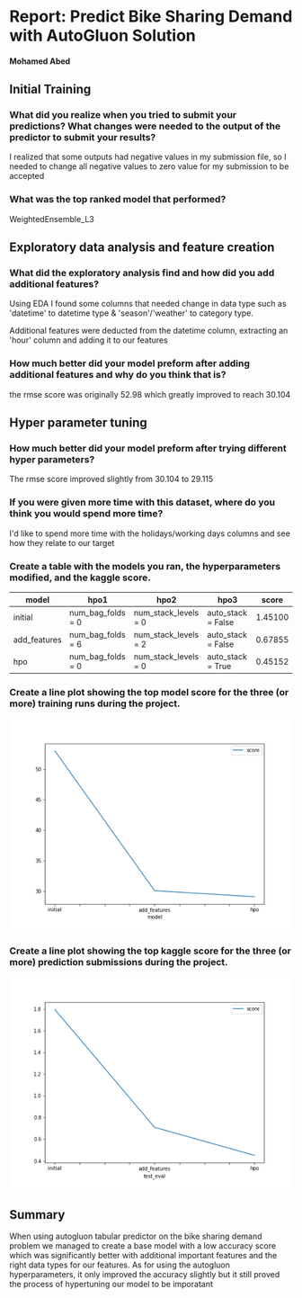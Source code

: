 # Report: Predict Bike Sharing Demand with AutoGluon Solution
#### Mohamed Abed

## Initial Training
### What did you realize when you tried to submit your predictions? What changes were needed to the output of the predictor to submit your results?
I realized that some outputs had negative values in my submission file, so I needed to change all negative values to zero value for my submission to be accepted

### What was the top ranked model that performed?
WeightedEnsemble_L3

## Exploratory data analysis and feature creation
### What did the exploratory analysis find and how did you add additional features?
Using EDA I found some columns that needed change in data type such as 'datetime' to datetime type & 'season'/'weather' to category type.

Additional features were deducted from the datetime column, extracting an 'hour' column and adding it to our features

### How much better did your model preform after adding additional features and why do you think that is?
the rmse score was originally 52.98 which greatly improved to reach 30.104

## Hyper parameter tuning
### How much better did your model preform after trying different hyper parameters?
The rmse score improved slightly from 30.104 to 29.115

### If you were given more time with this dataset, where do you think you would spend more time?
I'd like to spend more time with the holidays/working days columns and see how they relate to our target

### Create a table with the models you ran, the hyperparameters modified, and the kaggle score.
|model       |hpo1             |hpo2                |hpo3               |score  |
|------------|-----------------|--------------------|-------------------|-------|
|initial     |num_bag_folds = 0|num_stack_levels = 0|auto_stack = False |1.45100|
|add_features|num_bag_folds = 6|num_stack_levels = 2|auto_stack = False	|0.67855|
|hpo         |num_bag_folds = 0|num_stack_levels = 0|auto_stack = True  |0.45152|

### Create a line plot showing the top model score for the three (or more) training runs during the project.



![model_train_score.png](img/model_train_score.png)

### Create a line plot showing the top kaggle score for the three (or more) prediction submissions during the project.



![model_test_score.png](img/model_test_score.png)

## Summary
When using autogluon tabular predictor on the bike sharing demand problem we managed to create a base model with a low accuracy score which was significantly better with additional important features and the right data types for our features.
As for using the autogluon hyperparameters, it only improved the accuracy slightly but it still proved the process of hypertuning our model to be imporatant 
